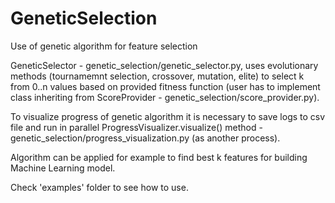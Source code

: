 # GeneticSelection
Use of genetic algorithm for feature selection

GeneticSelector - genetic_selection/genetic_selector.py, uses evolutionary methods (tournamemnt selection, crossover, mutation, elite) to select k from 0..n values based on provided fitness function (user has to implement class inheriting from ScoreProvider - genetic_selection/score_provider.py). 

To visualize progress of genetic algorithm it is necessary to save logs to csv file and run in parallel ProgressVisualizer.visualize() method - genetic_selection/progress_visualization.py (as another process).

Algorithm can be applied for example to find best k features for building Machine Learning model.

Check 'examples' folder to see how to use.